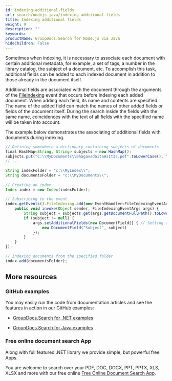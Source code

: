 ```yaml
---
id: indexing-additional-fields
url: search/nodejs-java/indexing-additional-fields
title: Indexing additional fields
weight: 9
description: ""
keywords: 
productName: GroupDocs.Search for Node.js via Java
hideChildren: False
---
```

Sometimes when indexing, it is necessary to associate each document with certain additional metadata, for example, a set of tags, a number in the library catalog, the subject of a document, etc. To accomplish this task, additional fields can be added to each indexed document in addition to those already in the document itself.

Additional fields are associated with the document through the arguments of the [FileIndexing](https://reference.groupdocs.com/search/nodejs-java/com.groupdocs.search.events/EventHub#FileIndexing) event that occurs before indexing each added document. When adding each field, its name and contents are specified. The name of the added field can match the names of other added fields or fields of the document itself. During the search inside the fields with the same name, coincidences with the text of all fields with the specified name will be taken into account.

The example below demonstrates the associating of additional fields with documents during indexing.

```javascript
// Defining somewhere a dictionary containing subjects of documents
final HashMap<String, String> subjects = new HashMap();
subjects.put("C:\\MyDocuments\\BhagavadGitaAsItIs.pdf".toLowerCase(), "Spiritual");
// ...
 
String indexFolder = "c:\\MyIndex\\";
String documentsFolder = "c:\\MyDocuments\\";
 
// Creating an index
Index index = new Index(indexFolder);
 
// Subscribing to the event
index.getEvents().FileIndexing.add(new EventHandler<FileIndexingEventArgs>() {
    public void invoke(Object sender, FileIndexingEventArgs args) {
        String subject = subjects.get(args.getDocumentFullPath().toLowerCase()); // Getting a subject for the current document
        if (subject != null) {
            args.setAdditionalFields(new DocumentField[] { // Setting additional fields for the current document
                new DocumentField("Subject", subject)
            });
        }
    }
});
 
// Indexing documents from the specified folder
index.add(documentsFolder);
```

## More resources

### GitHub examples

You may easily run the code from documentation articles and see the features in action in our GitHub examples:

*   [GroupDocs.Search for .NET examples](https://github.com/groupdocs-search/GroupDocs.Search-for-.NET)
    
*   [GroupDocs.Search for Java examples](https://github.com/groupdocs-search/GroupDocs.Search-for-Java)
    

### Free online document search App

Along with full featured .NET library we provide simple, but powerful free Apps.

You are welcome to search over your PDF, DOC, DOCX, PPT, PPTX, XLS, XLSX and more with our free online [Free Online Document Search App](https://products.groupdocs.app/search).
